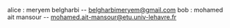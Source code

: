 alice : meryem belgharbi -- belgharbimeryem@gmail.com
bob : mohamed ait mansour -- mohamed.ait-mansour@etu.univ-lehavre.fr